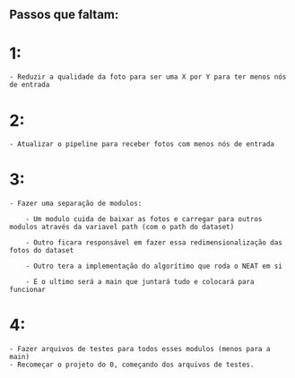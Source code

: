 ## Passos que faltam: ##

# 1: 

    - Reduzir a qualidade da foto para ser uma X por Y para ter menos nós de entrada

# 2:

    - Atualizar o pipeline para receber fotos com menos nós de entrada

# 3:

    - Fazer uma separação de modulos:

        - Um modulo cuida de baixar as fotos e carregar para outros modulos através da variavel path (com o path do dataset)

        - Outro ficara responsável em fazer essa redimensionalização das fotos do dataset

        - Outro tera a implementação do algorítimo que roda o NEAT em si

        - E o ultimo será a main que juntará tudo e colocará para funcionar

# 4:

    - Fazer arquivos de testes para todos esses modulos (menos para a main)
    - Recomeçar o projeto do 0, começando dos arquivos de testes.

    